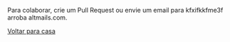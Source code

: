 Para colaborar, crie um Pull Request ou envie um email para kfxifkkfme3f arroba altmails.com.

[Voltar para casa](https://github.com/gcsfred2/cantando-a-democracia)
